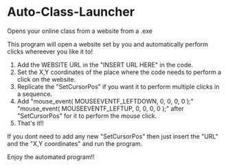 # Auto-Class-Launcher
Opens your online class from a website from a .exe

This program will open a website set by you and automatically perform clicks whereever you like it to!
1. Add the WEBSITE URL in the "INSERT URL HERE" in the code.
2. Set the X,Y coordinates of the place where the code needs to perform a click on the website.
3. Replicate the "SetCursorPos" if you want it to perform multiple clicks in a sequence.
4. Add "mouse_event( MOUSEEVENTF_LEFTDOWN, 0, 0, 0, 0 );"  "mouse_event( MOUSEEVENTF_LEFTUP, 0, 0, 0, 0 );" after "SetCursorPos" for it to perform the mouse click.
5. That's it!!

If you dont need to add any new "SetCursorPos" then just insert the "URL" and the "X,Y coordinates" and run the program.

Enjoy the automated program!!
